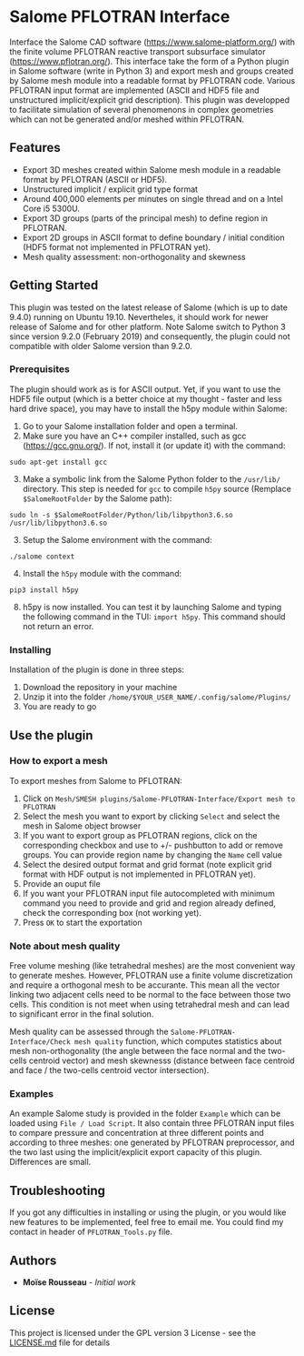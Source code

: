 # Salome PFLOTRAN Interface

Interface the Salome CAD software (https://www.salome-platform.org/) with the finite volume PFLOTRAN reactive transport subsurface simulator (https://www.pflotran.org/). This interface take the form of a Python plugin in Salome software (write in Python 3) and export mesh and groups created by Salome mesh module into a readable format by PFLOTRAN code. Various PFLOTRAN input format are implemented (ASCII and HDF5 file and unstructured implicit/explicit grid description). This plugin was developped to facilitate simulation of several phenomenons in complex geometries which can not be generated and/or meshed within PFLOTRAN. 

## Features
* Export 3D meshes created within Salome mesh module in a readable format by PFLOTRAN (ASCII or HDF5).
* Unstructured implicit / explicit grid type format
* Around 400,000 elements per minutes on single thread and on a Intel Core i5 5300U.
* Export 3D groups (parts of the principal mesh) to define region in PFLOTRAN.
* Export 2D groups in ASCII format to define boundary / initial condition (HDF5 format not implemented in PFLOTRAN yet).
* Mesh quality assessment: non-orthogonality and skewness

## Getting Started

This plugin was tested on the latest release of Salome (which is up to date 9.4.0) running on Ubuntu 19.10. Nevertheles, it should work for newer release of Salome and for other platform. Note Salome switch to Python 3 since version 9.2.0 (February 2019) and consequently, the plugin could not compatible with older Salome version than 9.2.0.

### Prerequisites

The plugin should work as is for ASCII output. Yet, if you want to use the HDF5 file output (which is a better choice at my thought - faster and less hard drive space), you may have to install the h5py module within Salome:
1. Go to your Salome installation folder and open a terminal.
2. Make sure you have an C++ compiler installed, such as gcc (https://gcc.gnu.org/). If not, install it (or update it) with the command: 
```
sudo apt-get install gcc
```
3. Make a symbolic link from the Salome Python folder to the ```/usr/lib/``` directory. This step is needed for ```gcc``` to compile ```h5py``` source (Remplace ```$SalomeRootFolder``` by the Salome path): 
```
sudo ln -s $SalomeRootFolder/Python/lib/libpython3.6.so /usr/lib/libpython3.6.so
```
3. Setup the Salome environment with the command: 
```
./salome context
```
4. Install the `h5py` module with the command: 
```
pip3 install h5py
```
8. h5py is now installed. You can test it by launching Salome and typing the following command in the TUI: ```import h5py```. This command should not return an error.

### Installing

Installation of the plugin is done in three steps:
1. Download the repository in your machine
2. Unzip it into the folder `/home/$YOUR_USER_NAME/.config/salome/Plugins/`
3. You are ready to go

## Use the plugin

### How to export a mesh

To export meshes from Salome to PFLOTRAN:
1. Click on `Mesh/SMESH plugins/Salome-PFLOTRAN-Interface/Export mesh to PFLOTRAN`
2. Select the mesh you want to export by clicking `Select` and select the mesh in Salome object browser
3. If you want to export group as PFLOTRAN regions, click on the corresponding checkbox and use to +/- pushbutton to add or remove groups. You can provide region name by changing the `Name` cell value
4. Select the desired output format and grid format (note explicit grid format with HDF output is not implemented in PFLOTRAN yet).
5. Provide an ouput file
6. If you want your PFLOTRAN input file autocompleted with minimum command you need to provide and grid and region already defined, check the corresponding box (not working yet).
7. Press `OK` to start the exportation

### Note about mesh quality 

Free volume meshing (like tetrahedral meshes) are the most convenient way to generate meshes. However, PFLOTRAN use a finite volume discretization and require a orthogonal mesh to be accurante. This mean all the vector linking two adjacent cells need to be normal to the face between those two cells. This condition is not meet when using tetrahedral mesh and can lead to significant error in the final solution.

Mesh quality can be assessed through the `Salome-PFLOTRAN-Interface/Check mesh quality` function, which computes statistics about mesh non-orthogonality (the angle between the face normal and the two-cells centroid vector) and mesh skewnesss (distance between face centroid and face / the two-cells centroid vector intersection).

### Examples

An example Salome study is provided in the folder `Example` which can be loaded using `File / Load Script`. It also contain three PFLOTRAN input files to compare pressure and concentration at three different points and according to three meshes: one generated by PFLOTRAN preprocessor, and the two last using the implicit/explicit export capacity of this plugin. Differences are small.

## Troubleshooting

If you got any difficulties in installing or using the plugin, or you would like new features to be implemented, feel free to email me. You could find my contact in header of ```PFLOTRAN_Tools.py``` file.

## Authors

* **Moïse Rousseau** - *Initial work*

## License

This project is licensed under the GPL version 3 License - see the [LICENSE.md](LICENSE.md) file for details


